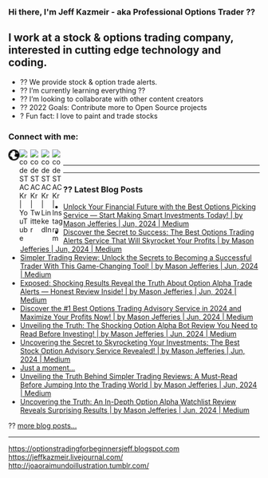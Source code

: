 

<!--
**jeffkazmeir/jeffkazmeir** is a ✨ _special_ ✨ repository because its `README.md` (this file) appears on your GitHub profile.

Here are some ideas to get you started:

- 🔭 I’m currently working on ...
- 🌱 I’m currently learning ...
- 👯 I’m looking to collaborate on ...
- 🤔 I’m looking for help with ...
- 💬 Ask me about ...
- 📫 How to reach me: ...
- 😄 Pronouns: ...
- ⚡ Fun fact: ...
-->
### Hi there, I'm Jeff Kazmeir - aka Professional Options Trader ??
## I work at a stock & options trading company, interested in cutting edge technology and coding.

- ?? We provide stock & option trade alerts.
- ?? I’m currently learning everything ??
- ?? I’m looking to collaborate with other content creators
- ?? 2022 Goals: Contribute more to Open Source projects
- ? Fun fact: I love to paint and trade stocks


### Connect with me:

[<img align="left" alt="codeSTACKr.com" width="22px" src="https://raw.githubusercontent.com/iconic/open-iconic/master/svg/globe.svg" />][website]
[<img align="left" alt="codeSTACKr | YouTube" width="22px" src="https://cdn.jsdelivr.net/npm/simple-icons@v3/icons/youtube.svg" />][youtube]
[<img align="left" alt="codeSTACKr | Twitter" width="22px" src="https://cdn.jsdelivr.net/npm/simple-icons@v3/icons/twitter.svg" />][twitter]
[<img align="left" alt="codeSTACKr | LinkedIn" width="22px" src="https://cdn.jsdelivr.net/npm/simple-icons@v3/icons/linkedin.svg" />][linkedin]
[<img align="left" alt="codeSTACKr | Instagram" width="22px" src="https://cdn.jsdelivr.net/npm/simple-icons@v3/icons/instagram.svg" />][instagram]

<br />

---

---

### ?? Latest Blog Posts

<!-- BLOG-POST-LIST:START -->
- [Unlock Your Financial Future with the Best Options Picking Service — Start Making Smart Investments Today! | by Mason Jefferies | Jun, 2024 | Medium](https://tradingoptionsforbeginners.medium.com/unlock-your-financial-future-with-the-best-options-picking-service-start-making-smart-investments-cc6b1d36e5eb?source=ifttt--------------3)
- [Discover the Secret to Success: The Best Options Trading Alerts Service That Will Skyrocket Your Profits | by Mason Jefferies | Jun, 2024 | Medium](https://tradingoptionsforbeginners.medium.com/discover-the-secret-to-success-the-best-options-trading-alerts-service-that-will-skyrocket-your-996058461042?source=ifttt--------------3)
- [Simpler Trading Review: Unlock the Secrets to Becoming a Successful Trader With This Game-Changing Tool! | by Mason Jefferies | Jun, 2024 | Medium](https://tradingoptionsforbeginners.medium.com/simpler-trading-review-unlock-the-secrets-to-becoming-a-successful-trader-with-this-game-changing-36b66f0d3ce4?source=ifttt--------------3)
- [Exposed: Shocking Results Reveal the Truth About Option Alpha Trade Alerts — Honest Review Inside! | by Mason Jefferies | Jun, 2024 | Medium](https://tradingoptionsforbeginners.medium.com/exposed-shocking-results-reveal-the-truth-about-option-alpha-trade-alerts-honest-review-inside-4d9006b51680?source=ifttt--------------3)
- [Discover the #1 Best Options Trading Advisory Service in 2024 and Maximize Your Profits Now! | by Mason Jefferies | Jun, 2024 | Medium](https://tradingoptionsforbeginners.medium.com/discover-the-1-best-options-trading-advisory-service-in-2024-and-maximize-your-profits-now-6657fcdfb2e4?source=ifttt--------------3)
- [Unveiling the Truth: The Shocking Option Alpha Bot Review You Need to Read Before Investing! | by Mason Jefferies | Jun, 2024 | Medium](https://tradingoptionsforbeginners.medium.com/unveiling-the-truth-the-shocking-option-alpha-bot-review-you-need-to-read-before-investing-ebae7c120d46?source=ifttt--------------3)
- [Uncovering the Secret to Skyrocketing Your Investments: The Best Stock Option Advisory Service Revealed! | by Mason Jefferies | Jun, 2024 | Medium](https://tradingoptionsforbeginners.medium.com/uncovering-the-secret-to-skyrocketing-your-investments-the-best-stock-option-advisory-service-920864c04368?source=ifttt--------------3)
- [Just a moment...](https://medium.com/@tradingoptionsforbeginners/unleash-your-inner-trader-a-simple-algo-trading-review-that-will-change-your-financial-game-b4c73e23b128?source=ifttt--------------3)
- [Unveiling the Truth Behind Simpler Trading Reviews: A Must-Read Before Jumping Into the Trading World | by Mason Jefferies | Jun, 2024 | Medium](https://tradingoptionsforbeginners.medium.com/unveiling-the-truth-behind-simpler-trading-reviews-a-must-read-before-jumping-into-the-trading-ea56199921e1?source=ifttt--------------3)
- [Uncovering the Truth: An In-Depth Option Alpha Watchlist Review Reveals Surprising Results | by Mason Jefferies | Jun, 2024 | Medium](https://tradingoptionsforbeginners.medium.com/uncovering-the-truth-an-in-depth-option-alpha-watchlist-review-reveals-surprising-results-bada17455c76?source=ifttt--------------3)
<!-- BLOG-POST-LIST:END -->

?? [more blog posts...](https://theministerofcapitalism.com/blog/)

---


[website]: https://kingtradingsystems.com/blog/
[twitter]: https://twitter.com/optionstradejef
[youtube]: https://www.youtube.com/channel/UCEo82TuA0YdbXyO2oPecIHQ
[instagram]: https://tradingoptionsforbeginners.medium.com
[linkedin]: https://ca.linkedin.com/in/theministerofcapitalism
 https://optionstradingforbeginnersjeff.blogspot.com
 https://jeffkazmeir.livejournal.com/
 http://joaoraimundoillustration.tumblr.com/



